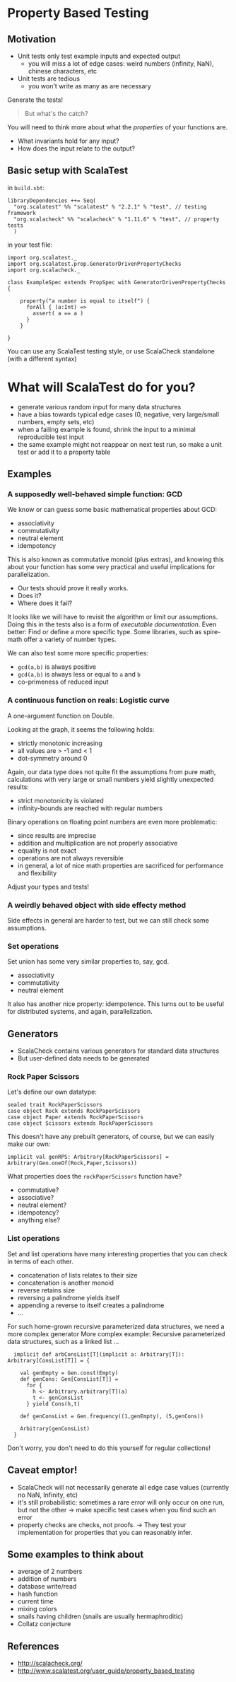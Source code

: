 # Property Based Testing

## Motivation

* Unit tests only test example inputs and expected output
    - you will miss a lot of edge cases: weird numbers (infinity, NaN), chinese characters, etc
* Unit tests are tedious
    - you won't write as many as are necessary

Generate the tests!

> But what's the catch?

You will need to think more about what the *properties* of your functions are.

* What invariants hold for any input?
* How does the input relate to the output?

## Basic setup with ScalaTest

in `build.sbt`:

    libraryDependencies ++= Seq(
      "org.scalatest" %% "scalatest" % "2.2.1" % "test", // testing framework
      "org.scalacheck" %% "scalacheck" % "1.11.6" % "test", // property tests
      )

in your test file:

    import org.scalatest._
    import org.scalatest.prop.GeneratorDrivenPropertyChecks
    import org.scalacheck._

    class ExampleSpec extends PropSpec with GeneratorDrivenPropertyChecks {

        property("a number is equal to itself") {
          forAll { (a:Int) =>
            assert( a == a )
          }
        }

    }

You can use any ScalaTest testing style, or use ScalaCheck standalone (with a different syntax)

# What will ScalaTest do for you?

* generate various random input for many data structures
* have a bias towards typical edge cases (0, negative, very large/small numbers, empty sets, etc)
* when a failing example is found, shrink the input to a minimal reproducible test input
* the same example might not reappear on next test run, so make a unit test or add it to a property table


## Examples

### A supposedly well-behaved simple function: GCD

We know or can guess some basic mathematical properties about GCD:

* associativity
* commutativity
* neutral element
* idempotency

This is also known as commutative monoid (plus extras), and knowing this about your function has some very practical
and useful implications for parallelization.

* Our tests should prove it really works.
* Does it?
* Where does it fail?

It looks like we will have to revisit the algorithm or limit our assumptions. Doing this in the tests also is a form of
_executable documentation_. Even better: Find or define a more specific type. Some libraries, such as spire-math offer
a variety of number types.

We can also test some more specific properties:

* `gcd(a,b)` is always positive
* `gcd(a,b)` is always less or equal to `a` and `b`
* co-primeness of reduced input


### A continuous function on reals: Logistic curve

A one-argument function on Double.

Looking at the graph, it seems the following holds:

* strictly monotonic increasing
* all values are > -1 and < 1
* dot-symmetry around 0

Again, our data type does not quite fit the assumptions from pure math,
calculations with very large or small numbers yield slightly unexpected results:

* strict monotonicity is violated
* infinity-bounds are reached with regular numbers

Binary operations on floating point numbers are even more problematic:

* since results are imprecise
* addition and multiplication are not properly associative
* equality is not exact
* operations are not always reversible
* in general, a lot of nice math properties are sacrificed for performance and flexibility

Adjust your types and tests!

### A weirdly behaved object with side effecty method

Side effects in general are harder to test, but we can still check some assumptions.


### Set operations

Set union has some very similar properties to, say, gcd.

* associativity
* commutativity
* neutral element

It also has another nice property: idempotence. This turns out to be useful for distributed systems,
and again, parallelization.


## Generators

* ScalaCheck contains various generators for standard data structures
* But user-defined data needs to be generated

### Rock Paper Scissors

Let's define our own datatype:

    sealed trait RockPaperScissors
    case object Rock extends RockPaperScissors
    case object Paper extends RockPaperScissors
    case object Scissors extends RockPaperScissors

This doesn't have any prebuilt generators, of course, but we can easily make our own:

    implicit val genRPS: Arbitrary[RockPaperScissors] = Arbitrary(Gen.oneOf(Rock,Paper,Scissors))

What properties does the `rockPaperScissors` function have?

* commutative?
* associative?
* neutral element?
* idempotency?
* anything else?


### List operations

Set and list operations have many interesting properties that you can check in terms of each other.

* concatenation of lists relates to their size
* concatenation is another monoid
* reverse retains size
* reversing a palindrome yields itself
* appending a reverse to itself creates a palindrome
* ...

For such home-grown recursive parameterized data structures, we need a more complex generator
More complex example: Recursive parameterized data structures, such as a linked list ...

      implicit def arbConsList[T](implicit a: Arbitrary[T]): Arbitrary[ConsList[T]] = {

        val genEmpty = Gen.const(Empty)
        def genCons: Gen[ConsList[T]] =
          for {
            h <- Arbitrary.arbitrary[T](a)
            t <- genConsList
          } yield Cons(h,t)

        def genConsList = Gen.frequency((1,genEmpty), (5,genCons))

        Arbitrary(genConsList)
      }

Don't worry, you don't need to do this yourself for regular collections!


## Caveat emptor!

* ScalaCheck will not necessarily generate all edge case values (currently no NaN, Infinity, etc)
* it's still probabilistic: sometimes a rare error will only occur on one run, but not the other
    -> make specific test cases when you find such an error
* property checks are checks, not proofs.
    -> They test your implementation for properties that you can reasonably infer.

## Some examples to think about

* average of 2 numbers
* addition of numbers
* database write/read
* hash function
* current time
* mixing colors
* snails having children (snails are usually hermaphroditic)
* Collatz conjecture


## References

* http://scalacheck.org/
* http://www.scalatest.org/user_guide/property_based_testing
